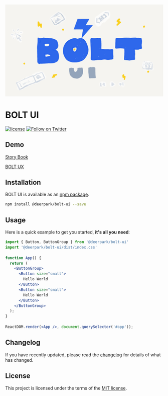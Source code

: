 
![BOLT UI](https://github.com/deerpark/bolt-ui/blob/main/public/images/sns.png)

# BOLT UI

[![license](https://img.shields.io/badge/license-MIT-blue.svg)](https://github.com/mui/material-ui/blob/HEAD/LICENSE)
[![Follow on Twitter](https://img.shields.io/twitter/follow/deerpark7.svg?label=follow+deerpark7)](https://twitter.com/deerpark7)

## Demo

[Story Book](https://bolt-ui.vercel.app/)

[BOLT UX](https://bolt-ux.com/)

## Installation
BOLT UI is available as an [npm package](https://github.com/deerpark/bolt-ui/packages/1319858).

```sh
npm install @deerpark/bolt-ui --save
```

## Usage

Here is a quick example to get you started, **it's all you need**:

```jsx
import { Button, ButtonGroup } from '@deerpark/bolt-ui'
import '@deerpark/bolt-ui/dist/index.css'

function App() {
  return (
    <ButtonGroup>
      <Button size="small">
        Hello World
      </Button>
      <Button size="small">
        Hello World
      </Button>
    </ButtonGroup>
  );
}

ReactDOM.render(<App />, document.querySelector('#app'));
```

## Changelog

If you have recently updated, please read the [changelog](https://github.com/deerpark/bolt-ui/releases) for details of what has changed.

## License

This project is licensed under the terms of the
[MIT license](/LICENSE).
